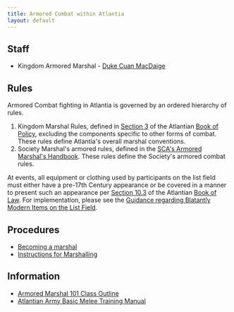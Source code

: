 ```yaml
---
title: Armored Combat within Atlantia
layout: default
---
```


## Staff
* Kingdom Armored Marshal - [Duke Cuan MacDaige](mailto:dukecuan@hotmail.com)

## Rules

Armored Combat fighting in Atlantia is governed by an ordered hierarchy of rules.

1. Kingdom Marshal Rules, defined in [Section 3](https://atlantia.sca.org/offices/seneschal/clerk-of-law/policy/marshal) of the Atlantian [Book of Policy](https://atlantia.sca.org/offices/seneschal/clerk-of-law/policy/seneschal), excluding the components specific to other forms of combat.  These rules define Atlantia's overall marshal conventions.
2. Society Marshal's armored rules, defined in the [SCA's Armored Marshal's Handbook](https://www.sca.org/wp-content/uploads/2023/10/Armored_Combat_Handbook-Oct_2023.pdf).  These rules define the Society's armored combat rules.

At events, all equipment or clothing used by participants on the list field must either have a pre-17th Century appearance or be covered in a manner to present such an appearance per [Section 10.3](https://atlantia.sca.org/offices/seneschal/clerk-of-law/book-of-law/reservations-and-restrictions?faqitem=Policy2) of the Atlantian [Book of Law](https://atlantia.sca.org/offices/seneschal/clerk-of-law/book-of-law/laws-of-the-kingdom).  For implementation, please see the [Guidance regarding Blatantly Modern Items on the List Field](/procedures/modern/).

## Procedures
* [Becoming a marshal](/procedures/mit/)
* [Instructions for Marshalling](/documents/training/Marshaling_Instructions.pdf)

## Information
* [Armored Marshal 101 Class Outline](/training/armored-marshal/)
* [Atlantian Army Basic Melee Training Manual](/documents/AtlantianArmyBMTManualV1.pdf)
